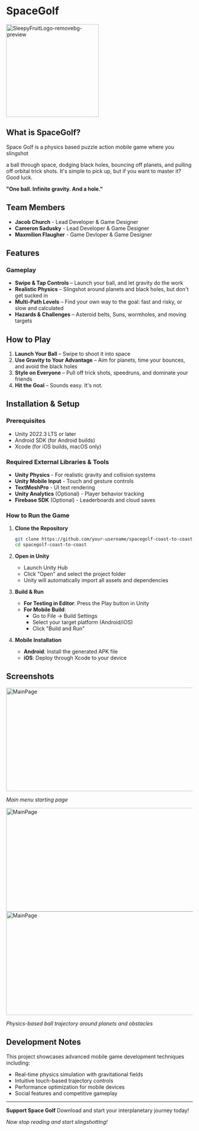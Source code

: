 # SpaceGolf

<img width="250" height="250" alt="SleepyFruitLogo-removebg-preview" src="https://github.com/user-attachments/assets/46b11eb4-7445-4e4f-abce-37d4c319f7d8" />

## What is SpaceGolf?
Space Golf is a physics based puzzle action mobile game where you slingshot

 a ball through space, dodging black holes, bouncing off planets, and pulling off orbital trick shots. It's simple to pick up, but if you want to master it? Good luck.

**"One ball. Infinite gravity. And a hole."**

## Team Members

- **Jacob Church** - Lead Developer & Game Designer
- **Cameron Sadusky** - Lead Developer & Game Designer
- **Maxmilion Flaugher** - Game Devloper & Game Designer

## Features

### Gameplay
- **Swipe & Tap Controls** – Launch your ball, and let gravity do the work
- **Realistic Physics** – Slingshot around planets and black holes, but don't get sucked in
- **Multi-Path Levels** – Find your own way to the goal: fast and risky, or slow and calculated
- **Hazards & Challenges** – Asteroid belts, Suns, wormholes, and moving targets

## How to Play

1. **Launch Your Ball** – Swipe to shoot it into space
2. **Use Gravity to Your Advantage** – Aim for planets, time your bounces, and avoid the black holes
3. **Style on Everyone** – Pull off trick shots, speedruns, and dominate your friends
4. **Hit the Goal** – Sounds easy. It's not.

## Installation & Setup

### Prerequisites
- Unity 2022.3 LTS or later
- Android SDK (for Android builds)
- Xcode (for iOS builds, macOS only)

### Required External Libraries & Tools
- **Unity Physics** - For realistic gravity and collision systems
- **Unity Mobile Input** - Touch and gesture controls
- **TextMeshPro** - UI text rendering
- **Unity Analytics** (Optional) - Player behavior tracking
- **Firebase SDK** (Optional) - Leaderboards and cloud saves

### How to Run the Game

1. **Clone the Repository**
   ```bash
   git clone https://github.com/your-username/spacegolf-coast-to-coast.git
   cd spacegolf-coast-to-coast
   ```

2. **Open in Unity**
   - Launch Unity Hub
   - Click "Open" and select the project folder
   - Unity will automatically import all assets and dependencies

3. **Build & Run**
   - **For Testing in Editor**: Press the Play button in Unity
   - **For Mobile Build**: 
     - Go to File → Build Settings
     - Select your target platform (Android/iOS)
     - Click "Build and Run"

4. **Mobile Installation**
   - **Android**: Install the generated APK file
   - **iOS**: Deploy through Xcode to your device

## Screenshots

<img width="664" height="279" alt="MainPage" src="https://github.com/user-attachments/assets/d8c92303-7fb7-48c1-803a-f0a23c50365d" />

*Main menu starting page*

<img width="664" height="279" alt="MainPage" src="https://github.com/user-attachments/assets/e85fb789-86d4-44fb-8b89-4e78dd4b5c60" />
<img width="664" height="279" alt="MainPage" src="https://github.com/user-attachments/assets/6cf8149d-e594-42d0-b5e7-9af67f43f79a" />

*Physics-based ball trajectory around planets and obstacles*


## Development Notes

This project showcases advanced mobile game development techniques including:
- Real-time physics simulation with gravitational fields
- Intuitive touch-based trajectory controls 
- Performance optimization for mobile devices
- Social features and competitive gameplay

---

**Support Space Golf** Download and start your interplanetary journey today!

*Now stop reading and start slingshotting!*
